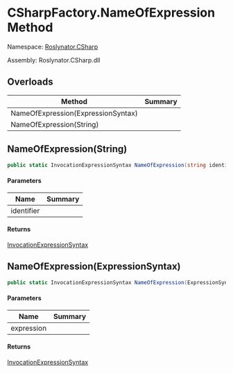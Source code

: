 # CSharpFactory\.NameOfExpression Method

Namespace: [Roslynator.CSharp](../../README.md)

Assembly: Roslynator\.CSharp\.dll

## Overloads

| Method | Summary |
| ------ | ------- |
| NameOfExpression\(ExpressionSyntax\) | |
| NameOfExpression\(String\) | |

## NameOfExpression\(String\)

```csharp
public static InvocationExpressionSyntax NameOfExpression(string identifier)
```

#### Parameters

| Name | Summary |
| ---- | ------- |
| identifier | |

#### Returns

[InvocationExpressionSyntax](https://docs.microsoft.com/en-us/dotnet/api/microsoft.codeanalysis.csharp.syntax.invocationexpressionsyntax)


## NameOfExpression\(ExpressionSyntax\)

```csharp
public static InvocationExpressionSyntax NameOfExpression(ExpressionSyntax expression)
```

#### Parameters

| Name | Summary |
| ---- | ------- |
| expression | |

#### Returns

[InvocationExpressionSyntax](https://docs.microsoft.com/en-us/dotnet/api/microsoft.codeanalysis.csharp.syntax.invocationexpressionsyntax)


